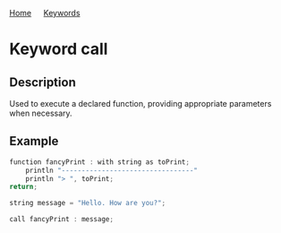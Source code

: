 [Home](https://github.com/puckowski/concert7) <span>&emsp;</span> [Keywords](https://github.com/puckowski/concert7/keywords.html)

# Keyword call

## Description

Used to execute a declared function, providing appropriate parameters when necessary.

## Example

```cpp
function fancyPrint : with string as toPrint;
    println "---------------------------------"
    println "> ", toPrint;
return;

string message = "Hello. How are you?";

call fancyPrint : message;
```
